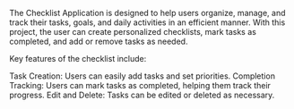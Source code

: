 The Checklist Application is designed to help users organize, manage, and track their tasks, goals, and daily activities in an efficient manner. With this project, the user can create personalized checklists, mark tasks as completed, and add or remove tasks as needed. 


Key features of the checklist include:

Task Creation: Users can easily add tasks and set priorities.
Completion Tracking: Users can mark tasks as completed, helping them track their progress.
Edit and Delete: Tasks can be edited or deleted as necessary.
